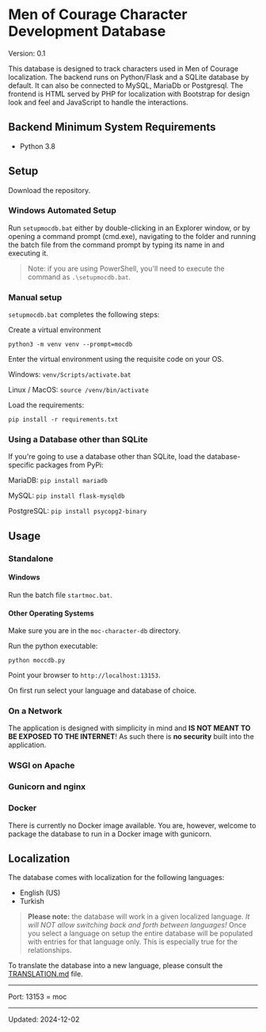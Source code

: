 # Men of Courage Character Development Database

Version: 0.1

This database is designed to track characters used in Men of Courage localization. The backend runs on Python/Flask and a SQLite database by default. It can also be connected to MySQL, MariaDb or Postgresql. The frontend is HTML served by PHP for localization with Bootstrap for design look and feel and JavaScript to handle the interactions.

## Backend Minimum System Requirements

* Python 3.8


## Setup
Download the repository.

### Windows Automated Setup
Run `setupmocdb.bat` either by double-clicking in an Explorer window, or by opening a command prompt (cmd.exe), navigating to the folder and running the batch file from the command prompt by typing its name in and executing it.

> Note: if you are using PowerShell, you'll need to execute the command as `.\setupmocdb.bat`.


### Manual setup
`setupmocdb.bat` completes the following steps:

Create a virtual environment

    python3 -m venv venv --prompt=mocdb

Enter the virtual environment using the requisite code on your OS.

Windows: `venv/Scripts/activate.bat`

Linux / MacOS: `source /venv/bin/activate`

Load the requirements:

    pip install -r requirements.txt


### Using a Database other than SQLite
If you're going to use a database other than SQLite, load the database-specific packages from PyPi:

MariaDB: `pip install mariadb`

MySQL: `pip install flask-mysqldb`

PostgreSQL: `pip install psycopg2-binary`


## Usage
### Standalone
#### Windows
Run the batch file `startmoc.bat`.

#### Other Operating Systems
Make sure you are in the `moc-character-db` directory.

Run the python executable:

    python moccdb.py

Point your browser to `http://localhost:13153`.

On first run select your language and database of choice.

### On a Network
The application is designed with simplicity in mind and **IS NOT MEANT TO BE EXPOSED TO THE INTERNET**! As such there is **no security** built into the application. 

### WSGI on Apache


### Gunicorn and nginx


### Docker
There is currently no Docker image available. You are, however, welcome to package the database to run in a Docker image with gunicorn.


## Localization
The database comes with localization for the following languages:

* English (US)
* Turkish

> **Please note:** the database will work in a given localized language. *It will NOT allow switching back and forth between languages!* Once you select a language on setup the entire database will be populated with entries for that language only. This is especially true for the relationships.

To translate the database into a new language, please consult the [TRANSLATION.md](TRANSLATION.md) file.

---

Port: 13153 = moc

---
Updated: 2024-12-02